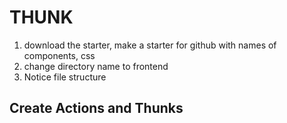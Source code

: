 # THUNK

1. download the starter, make a starter for github with names of components, css
2. change directory name to frontend
3. Notice file structure

## Create Actions and Thunks
